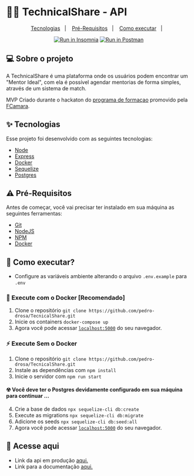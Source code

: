 # 👨‍💻 TechnicalShare - API

<p align="center">
  <a href="#-tecnologias">Tecnologias</a>&nbsp;&nbsp;&nbsp;|&nbsp;&nbsp;&nbsp;
  <a href="#-pré-requisitos">Pré-Requisitos</a>&nbsp;&nbsp;&nbsp;|&nbsp;&nbsp;&nbsp;
  <a href="#-como-executar">Como executar</a>&nbsp;&nbsp;&nbsp;|&nbsp;&nbsp;&nbsp;
</p>

<p align="center">
  <a href="https://insomnia.rest/run/?label=TechnicalShare&uri=https%3A%2F%2Fgithub.com%2Fpedro-drosa%2FTecnicalShare%2Fblob%2Fpedro-mascarenhas%2FInsomnia.json" target="_blank"><img src="https://img.shields.io/badge/Docs-Run%20in%20Insomnia-purple" alt="Run in Insomnia"></a>
  <a href="https://documenter.getpostman.com/view/20525575/Uyr5nJsN" target="_blank"><img src="https://img.shields.io/badge/Docs-Run%20in%20Postman-orange" alt="Run in Postman" /></a>
</p>

## 💻 Sobre o projeto

A TechnicalShare é uma plataforma onde os usuários podem encontrar um "Mentor Ideal", com ela é possível agendar mentorias de forma simples, através de um sistema de match.

MVP Criado durante o hackaton do [programa de formaçao](https://digital.fcamara.com.br/programadeformacao) promovido pela [FCamara](https://digital.fcamara.com.br).

## ✨ Tecnologias

Esse projeto foi desenvolvido com as seguintes tecnologias:

- [Node](https://nodejs.org/en/)
- [Express](http://expressjs.com/pt-br/)
- [Docker](https://www.docker.com/)
- [Sequelize](https://sequelize.org/)
- [Postgres](https://www.postgresql.org/)

## ⚠ Pré-Requisitos

Antes de começar, você vai precisar ter instalado em sua máquina as seguintes ferramentas: <br/>

- [Git](https://git-scm.com)
- [NodeJS](https://nodejs.org)
- [NPM](https://www.npmjs.com/)
- [Docker](https://www.docker.com/)

## 🚀 Como executar?

- Configure as variáveis ambiente alterando o arquivo `.env.example` para `.env`

### 🐳 Execute com o Docker [Recomendado]

1. Clone o repositório `git clone https://github.com/pedro-drosa/TecnicalShare.git`
2. Inicie os containers `docker-compose up`
3. Agora você pode acessar [`localhost:5000`](http://localhost:5000) do seu navegador.

### ⚡ Execute Sem o Docker

1. Clone o repositório `git clone https://github.com/pedro-drosa/TecnicalShare.git`
2. Instale as dependências com `npm install`
3. Inicie o servidor com `npm run start`

#### ☢ Você deve ter o Postgres devidamente configurado em sua máquina para continuar ...

4. Crie a base de dados `npx sequelize-cli db:create`
5. Execute as migrations `npx sequelize-cli db:migrate`
6. Adicione os seeds `npx sequelize-cli db:seed:all`
7. Agora você pode acessar [`localhost:5000`](http://localhost:5000) do seu navegador.

## 📄 Acesse aqui

- Link da api em produção [aqui.](https://technical-share-api.herokuapp.com)
- Link para a documentação [aqui.](https://documenter.getpostman.com/view/20525575/Uyr5nJsN)
